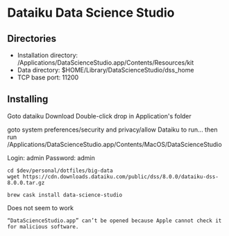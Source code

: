 # Dataiku Data Science Studio

## Directories

- Installation directory: /Applications/DataScienceStudio.app/Contents/Resources/kit
- Data directory: \$HOME/Library/DataScienceStudio/dss_home
- TCP base port: 11200

## Installing

Goto dataiku
Download
Double-click
drop in Application's folder

goto system preferences/security and privacy/allow Dataiku to run...
then run
/Applications/DataScienceStudio.app/Contents/MacOS/DataScienceStudio

Login: admin
Password: admin

```doesn't seem to
cd $dev/personal/dotfiles/big-data
wget https://cdn.downloads.dataiku.com/public/dss/8.0.0/dataiku-dss-8.0.0.tar.gz
```

```console doesn't seem to work
brew cask install data-science-studio
```

Does not seem to work

```console
“DataScienceStudio.app” can’t be opened because Apple cannot check it for malicious software.
```
